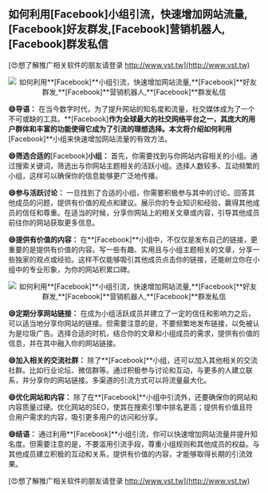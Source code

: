## **如何利用**[Facebook]**小组引流，快速增加网站流量,**[Facebook]**好友群发,**[Facebook]**营销机器人,**[Facebook]**群发私信**

[😍想了解推广相关软件的朋友请登录 http://www.vst.tw](http://www.vst.tw)

 <center><img src="https://vst.tw/MP4/tuiguang/png/4.png" alt="如何利用**[Facebook]**小组引流，快速增加网站流量,**[Facebook]**好友群发,**[Facebook]**营销机器人,**[Facebook]**群发私信"></center>

**😄导语：**
在当今数字时代，为了提升网站的知名度和流量，社交媒体成为了一个不可或缺的工具。**[Facebook]**作为全球最大的社交网络平台之一，其庞大的用户群体和丰富的功能使得它成为了引流的理想选择。本文将介绍如何利用**[Facebook]**小组来快速增加网站流量的有效方法。

**😄筛选合适的**[Facebook]**小组：**
首先，你需要找到与你网站内容相关的小组。通过搜索关键词，筛选出与你网站主题相关的活跃小组。选择人数较多、互动频繁的小组，这样可以确保你的信息能够更广泛地传播。

**😄参与活跃讨论：**
一旦找到了合适的小组，你需要积极参与其中的讨论。回答其他成员的问题，提供有价值的观点和建议。展示你的专业知识和经验，赢得其他成员的信任和尊重。在适当的时候，分享你网站上的相关文章或内容，引导其他成员前往你的网站获取更多信息。

**😄提供有价值的内容：**
在**[Facebook]**小组中，不仅仅是发布自己的链接，更重要的是提供有价值的内容。写一些有趣、实用且与小组主题相关的文章，分享一些独家的观点或经验。这样不仅能够吸引其他成员点击你的链接，还能树立你在小组中的专业形象，为你的网站积累口碑。

 <center><img src="https://vst.tw/MP4/tuiguang/png/8.png" alt="如何利用**[Facebook]**小组引流，快速增加网站流量,**[Facebook]**好友群发,**[Facebook]**营销机器人,**[Facebook]**群发私信"></center>

**😄定期分享网站链接：**
在成为小组活跃成员并建立了一定的信任和影响力之后，可以适当地分享你网站的链接。但需要注意的是，不要频繁地发布链接，以免被认为是垃圾广告。选择合适的时机，结合你的文章和小组成员的需求，提供有价值的信息，并在其中融入你的网站链接。

**😄加入相关的交流社群：**
除了**[Facebook]**小组，还可以加入其他相关的交流社群。比如行业论坛、微信群等。通过积极参与讨论和互动，与更多的人建立联系，并分享你的网站链接。多渠道的引流方式可以将流量最大化。

**😄优化网站和内容：**
除了在**[Facebook]**小组中引流外，还要确保你的网站和内容质量过硬。优化网站的SEO，使其在搜索引擎中排名更高；提供有价值且符合用户需求的内容，吸引更多用户的访问和分享。

**😄结语：**
通过利用**[Facebook]**小组引流，你可以快速增加网站流量并提升知名度。但需要注意的是，不要滥用引流手段，尊重小组规则和其他成员的权益。与其他成员建立积极的互动和关系，提供有价值的内容，才能够取得长期的引流效果。

[😍想了解推广相关软件的朋友请登录 http://www.vst.tw](http://www.vst.tw)



